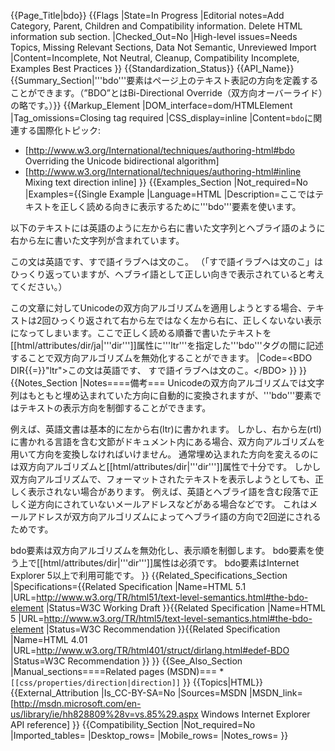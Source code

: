 {{Page_Title|bdo}}
{{Flags
|State=In Progress
|Editorial notes=Add Category, Parent, Children and Compatibility information. Delete HTML information sub section.
|Checked_Out=No
|High-level issues=Needs Topics, Missing Relevant Sections, Data Not Semantic, Unreviewed Import
|Content=Incomplete, Not Neutral, Cleanup, Compatibility Incomplete, Examples Best Practices
}}
{{Standardization_Status}}
{{API_Name}}
{{Summary_Section|'''bdo'''要素はページ上のテキスト表記の方向を定義することができます。（”BDO”とはBi-Directional Override（双方向オーバーライド）の略です。）}}
{{Markup_Element
|DOM_interface=dom/HTMLElement
|Tag_omissions=Closing tag required
|CSS_display=inline
|Content=<code>bdo</code>に関連する国際化トピック:
* [http://www.w3.org/International/techniques/authoring-html#bdo Overriding the Unicode bidirectional algorithm]
* [http://www.w3.org/International/techniques/authoring-html#inline Mixing text direction inline]
}}
{{Examples_Section
|Not_required=No
|Examples={{Single Example
|Language=HTML
|Description=ここではテキストを正しく読める向きに表示するために'''bdo'''要素を使います。

以下のテキストには英語のように左から右に書いた文字列とヘブライ語のように右から左に書いた文字列が含まれています。

この文は英語です、すで語イラブヘは文のこ。
（「すで語イラブヘは文のこ」はひっくり返っていますが、ヘブライ語として正しい向きで表示されていると考えてください。）

この文章に対してUnicodeの双方向アルゴリズムを適用しようとする場合、テキストは2回ひっくり返されて右から左ではなく左から右に、正しくないない表示になってしまいます。ここで正しく読める順番で書いたテキストを[[html/attributes/dir/ja|'''dir''']]属性に'''ltr'''を指定した'''bdo'''タグの間に記述することで双方向アルゴリズムを無効化することができます。
|Code=&lt;BDO DIR{{=}}"ltr"&gt;この文は英語です、
    すで語イラブヘは文のこ。&lt;/BDO&gt;
}}
}}
{{Notes_Section
|Notes====備考===
Unicodeの双方向アルゴリズムでは文字列はもともと埋め込まれていた方向に自動的に変換されますが、'''bdo'''要素ではテキストの表示方向を制御することができます。

例えば、英語文書は基本的に左から右(ltr)に書かれます。
しかし、右から左(rtl)に書かれる言語を含む文節がドキュメント内にある場合、双方向アルゴリズムを用いて方向を変換しなければいけません。
通常埋め込まれた方向を変えるのには双方向アルゴリズムと[[html/attributes/dir|'''dir''']]属性で十分です。
しかし双方向アルゴリズムで、フォーマットされたテキストを表示しようとしても、正しく表示されない場合があります。
例えば、英語とヘブライ語を含む段落で正しく逆方向にされていないメールアドレスなどがある場合などです。
これはメールアドレスが双方向アルゴリズムによってヘブライ語の方向で2回逆にされるためです。

bdo要素は双方向アルゴリズムを無効化し、表示順を制御します。
bdo要素を使う上で[[html/attributes/dir|'''dir''']]属性は必須です。
bdo要素はInternet Explorer 5以上で利用可能です。
}}
{{Related_Specifications_Section
|Specifications={{Related Specification
|Name=HTML 5.1
|URL=http://www.w3.org/TR/html51/text-level-semantics.html#the-bdo-element
|Status=W3C Working Draft
}}{{Related Specification
|Name=HTML 5
|URL=http://www.w3.org/TR/html5/text-level-semantics.html#the-bdo-element
|Status=W3C Recommendation
}}{{Related Specification
|Name=HTML 4.01
|URL=http://www.w3.org/TR/html401/struct/dirlang.html#edef-BDO
|Status=W3C Recommendation
}}
}}
{{See_Also_Section
|Manual_sections====Related pages (MSDN)===
*<code>[[css/properties/direction|direction]]</code>
}}
{{Topics|HTML}}
{{External_Attribution
|Is_CC-BY-SA=No
|Sources=MSDN
|MSDN_link=[http://msdn.microsoft.com/en-us/library/ie/hh828809%28v=vs.85%29.aspx Windows Internet Explorer API reference]
}}
{{Compatibility_Section
|Not_required=No
|Imported_tables=
|Desktop_rows=
|Mobile_rows=
|Notes_rows=
}}